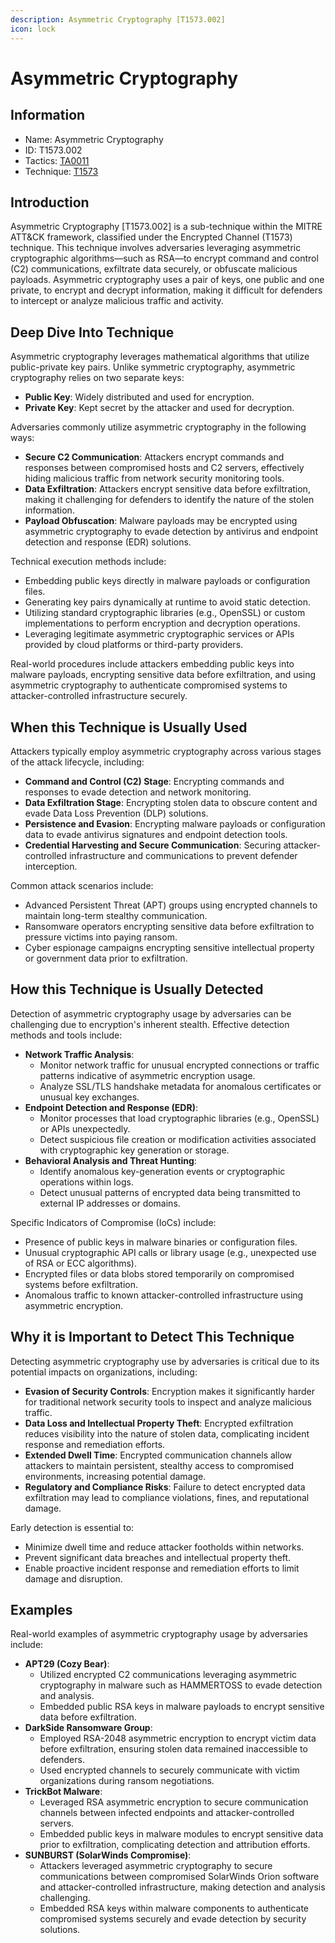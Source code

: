 ```yaml
---
description: Asymmetric Cryptography [T1573.002]
icon: lock
---
```


# Asymmetric Cryptography

## Information

* Name: Asymmetric Cryptography
* ID: T1573.002
* Tactics: [TA0011](../)
* Technique: [T1573](./)

## Introduction

Asymmetric Cryptography \[T1573.002] is a sub-technique within the MITRE ATT\&CK framework, classified under the Encrypted Channel (T1573) technique. This technique involves adversaries leveraging asymmetric cryptographic algorithms—such as RSA—to encrypt command and control (C2) communications, exfiltrate data securely, or obfuscate malicious payloads. Asymmetric cryptography uses a pair of keys, one public and one private, to encrypt and decrypt information, making it difficult for defenders to intercept or analyze malicious traffic and activity.

## Deep Dive Into Technique

Asymmetric cryptography leverages mathematical algorithms that utilize public-private key pairs. Unlike symmetric cryptography, asymmetric cryptography relies on two separate keys:

* **Public Key**: Widely distributed and used for encryption.
* **Private Key**: Kept secret by the attacker and used for decryption.

Adversaries commonly utilize asymmetric cryptography in the following ways:

* **Secure C2 Communication**: Attackers encrypt commands and responses between compromised hosts and C2 servers, effectively hiding malicious traffic from network security monitoring tools.
* **Data Exfiltration**: Attackers encrypt sensitive data before exfiltration, making it challenging for defenders to identify the nature of the stolen information.
* **Payload Obfuscation**: Malware payloads may be encrypted using asymmetric cryptography to evade detection by antivirus and endpoint detection and response (EDR) solutions.

Technical execution methods include:

* Embedding public keys directly in malware payloads or configuration files.
* Generating key pairs dynamically at runtime to avoid static detection.
* Utilizing standard cryptographic libraries (e.g., OpenSSL) or custom implementations to perform encryption and decryption operations.
* Leveraging legitimate asymmetric cryptographic services or APIs provided by cloud platforms or third-party providers.

Real-world procedures include attackers embedding public keys into malware payloads, encrypting sensitive data before exfiltration, and using asymmetric cryptography to authenticate compromised systems to attacker-controlled infrastructure securely.

## When this Technique is Usually Used

Attackers typically employ asymmetric cryptography across various stages of the attack lifecycle, including:

* **Command and Control (C2) Stage**: Encrypting commands and responses to evade detection and network monitoring.
* **Data Exfiltration Stage**: Encrypting stolen data to obscure content and evade Data Loss Prevention (DLP) solutions.
* **Persistence and Evasion**: Encrypting malware payloads or configuration data to evade antivirus signatures and endpoint detection tools.
* **Credential Harvesting and Secure Communication**: Securing attacker-controlled infrastructure and communications to prevent defender interception.

Common attack scenarios include:

* Advanced Persistent Threat (APT) groups using encrypted channels to maintain long-term stealthy communication.
* Ransomware operators encrypting sensitive data before exfiltration to pressure victims into paying ransom.
* Cyber espionage campaigns encrypting sensitive intellectual property or government data prior to exfiltration.

## How this Technique is Usually Detected

Detection of asymmetric cryptography usage by adversaries can be challenging due to encryption's inherent stealth. Effective detection methods and tools include:

* **Network Traffic Analysis**:
  * Monitor network traffic for unusual encrypted connections or traffic patterns indicative of asymmetric encryption usage.
  * Analyze SSL/TLS handshake metadata for anomalous certificates or unusual key exchanges.
* **Endpoint Detection and Response (EDR)**:
  * Monitor processes that load cryptographic libraries (e.g., OpenSSL) or APIs unexpectedly.
  * Detect suspicious file creation or modification activities associated with cryptographic key generation or storage.
* **Behavioral Analysis and Threat Hunting**:
  * Identify anomalous key-generation events or cryptographic operations within logs.
  * Detect unusual patterns of encrypted data being transmitted to external IP addresses or domains.

Specific Indicators of Compromise (IoCs) include:

* Presence of public keys in malware binaries or configuration files.
* Unusual cryptographic API calls or library usage (e.g., unexpected use of RSA or ECC algorithms).
* Encrypted files or data blobs stored temporarily on compromised systems before exfiltration.
* Anomalous traffic to known attacker-controlled infrastructure using asymmetric encryption.

## Why it is Important to Detect This Technique

Detecting asymmetric cryptography use by adversaries is critical due to its potential impacts on organizations, including:

* **Evasion of Security Controls**: Encryption makes it significantly harder for traditional network security tools to inspect and analyze malicious traffic.
* **Data Loss and Intellectual Property Theft**: Encrypted exfiltration reduces visibility into the nature of stolen data, complicating incident response and remediation efforts.
* **Extended Dwell Time**: Encrypted communication channels allow attackers to maintain persistent, stealthy access to compromised environments, increasing potential damage.
* **Regulatory and Compliance Risks**: Failure to detect encrypted data exfiltration may lead to compliance violations, fines, and reputational damage.

Early detection is essential to:

* Minimize dwell time and reduce attacker footholds within networks.
* Prevent significant data breaches and intellectual property theft.
* Enable proactive incident response and remediation efforts to limit damage and disruption.

## Examples

Real-world examples of asymmetric cryptography usage by adversaries include:

* **APT29 (Cozy Bear)**:
  * Utilized encrypted C2 communications leveraging asymmetric cryptography in malware such as HAMMERTOSS to evade detection and analysis.
  * Embedded public RSA keys in malware payloads to encrypt sensitive data before exfiltration.
* **DarkSide Ransomware Group**:
  * Employed RSA-2048 asymmetric encryption to encrypt victim data before exfiltration, ensuring stolen data remained inaccessible to defenders.
  * Used encrypted channels to securely communicate with victim organizations during ransom negotiations.
* **TrickBot Malware**:
  * Leveraged RSA asymmetric encryption to secure communication channels between infected endpoints and attacker-controlled servers.
  * Embedded public keys in malware modules to encrypt sensitive data prior to exfiltration, complicating detection and attribution efforts.
* **SUNBURST (SolarWinds Compromise)**:
  * Attackers leveraged asymmetric cryptography to secure communications between compromised SolarWinds Orion software and attacker-controlled infrastructure, making detection and analysis challenging.
  * Embedded RSA keys within malware components to authenticate compromised systems securely and evade detection by security solutions.
